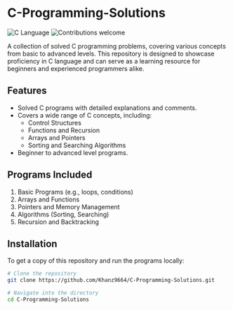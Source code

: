 
# C-Programming-Solutions

![C Language](https://img.shields.io/badge/Language-C-blue.svg) ![Contributions welcome](https://img.shields.io/badge/Contributions-Welcome-brightgreen.svg)

A collection of solved C programming problems, covering various concepts from basic to advanced levels. This repository is designed to showcase proficiency in C language and can serve as a learning resource for beginners and experienced programmers alike.


## Features
- Solved C programs with detailed explanations and comments.
- Covers a wide range of C concepts, including:
  - Control Structures
  - Functions and Recursion
  - Arrays and Pointers
  - Sorting and Searching Algorithms
- Beginner to advanced level programs.

## Programs Included
1. Basic Programs (e.g., loops, conditions)
2. Arrays and Functions
3. Pointers and Memory Management
4. Algorithms (Sorting, Searching)
5. Recursion and Backtracking

## Installation
To get a copy of this repository and run the programs locally:
```bash
# Clone the repository
git clone https://github.com/Khanz9664/C-Programming-Solutions.git

# Navigate into the directory
cd C-Programming-Solutions
